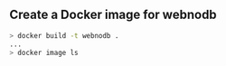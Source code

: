 ## Create a Docker image for webnodb

```Bash
> docker build -t webnodb .
...
> docker image ls 
```